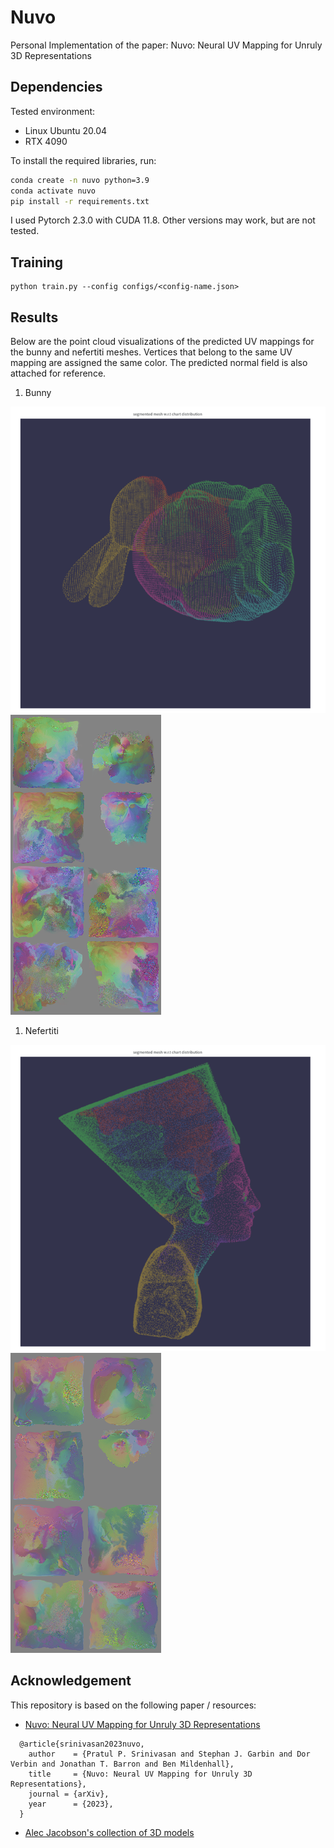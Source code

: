 # Nuvo
Personal Implementation of the paper: Nuvo: Neural UV Mapping for Unruly 3D Representations

## Dependencies
Tested environment:
- Linux Ubuntu 20.04
- RTX 4090

To install the required libraries, run:
```bash
conda create -n nuvo python=3.9
conda activate nuvo
pip install -r requirements.txt
```

I used Pytorch 2.3.0 with CUDA 11.8. Other versions may work, but are not tested.

## Training
```
python train.py --config configs/<config-name.json>
```

## Results
Below are the point cloud visualizations of the predicted UV mappings for the bunny and nefertiti meshes. Vertices that belong to the same UV mapping are assigned the same color. The predicted normal field is also attached for reference.
1. Bunny
   
![PC](assets/bunny.png)
![NormalField](assets/bunny_normal.png)

1. Nefertiti

![PC](assets/nefertiti.png)
![NormalField](assets/nefertiti_normal.png)

## Acknowledgement

This repository is based on the following paper / resources:
-  [Nuvo: Neural UV Mapping for Unruly 3D Representations](https://pratulsrinivasan.github.io/nuvo/)
```
  @article{srinivasan2023nuvo,
    author    = {Pratul P. Srinivasan and Stephan J. Garbin and Dor Verbin and Jonathan T. Barron and Ben Mildenhall},
    title     = {Nuvo: Neural UV Mapping for Unruly 3D Representations},
    journal = {arXiv},
    year      = {2023},
  }
```

- [Alec Jacobson's collection of 3D models](https://github.com/alecjacobson/common-3d-test-models)
